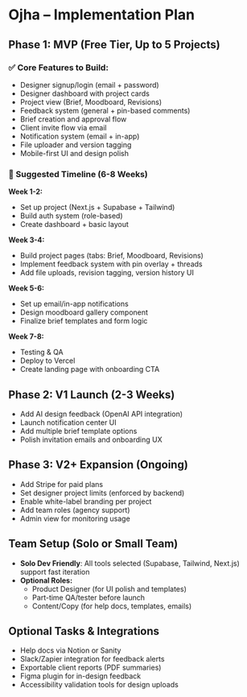 # Ojha – Implementation Plan

## Phase 1: MVP (Free Tier, Up to 5 Projects)

### ✅ Core Features to Build:
- Designer signup/login (email + password)
- Designer dashboard with project cards
- Project view (Brief, Moodboard, Revisions)
- Feedback system (general + pin-based comments)
- Brief creation and approval flow
- Client invite flow via email
- Notification system (email + in-app)
- File uploader and version tagging
- Mobile-first UI and design polish

### 📆 Suggested Timeline (6-8 Weeks)
**Week 1-2:**
- Set up project (Next.js + Supabase + Tailwind)
- Build auth system (role-based)
- Create dashboard + basic layout

**Week 3-4:**
- Build project pages (tabs: Brief, Moodboard, Revisions)
- Implement feedback system with pin overlay + threads
- Add file uploads, revision tagging, version history UI

**Week 5-6:**
- Set up email/in-app notifications
- Design moodboard gallery component
- Finalize brief templates and form logic

**Week 7-8:**
- Testing & QA
- Deploy to Vercel
- Create landing page with onboarding CTA

## Phase 2: V1 Launch (2-3 Weeks)
- Add AI design feedback (OpenAI API integration)
- Launch notification center UI
- Add multiple brief template options
- Polish invitation emails and onboarding UX

## Phase 3: V2+ Expansion (Ongoing)
- Add Stripe for paid plans
- Set designer project limits (enforced by backend)
- Enable white-label branding per project
- Add team roles (agency support)
- Admin view for monitoring usage

## Team Setup (Solo or Small Team)
- **Solo Dev Friendly**: All tools selected (Supabase, Tailwind, Next.js) support fast iteration
- **Optional Roles:**
  - Product Designer (for UI polish and templates)
  - Part-time QA/tester before launch
  - Content/Copy (for help docs, templates, emails)

## Optional Tasks & Integrations
- Help docs via Notion or Sanity
- Slack/Zapier integration for feedback alerts
- Exportable client reports (PDF summaries)
- Figma plugin for in-design feedback
- Accessibility validation tools for design uploads

